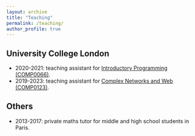 ```yaml
---
layout: archive
title: "Teaching"
permalink: /teaching/
author_profile: true
---
```


## University College London

* 2020-2021: teaching assistant for [Introductory Programming (COMP0066)](https://www.ucl.ac.uk/module-catalogue/modules/introductory-programming/COMP0066).
* 2019-2023: teaching assistant for [Complex Networks and Web (COMP0123)](https://www.ucl.ac.uk/module-catalogue/modules/complex-networks-and-web/COMP0123).

## Others
* 2013-2017: private maths tutor for middle and high school students in Paris.